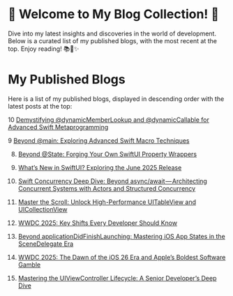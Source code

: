 # 🌟 Welcome to My Blog Collection! 🌟

Dive into my latest insights and discoveries in the world of development. Below is a curated list of my published blogs, with the most recent at the top. Enjoy reading! 📚✨

# My Published Blogs

Here is a list of my published blogs, displayed in descending order with the latest posts at the top:

10 [Demystifying @dynamicMemberLookup and @dynamicCallable for Advanced Swift Metaprogramming](https://medium.com/@dhrumilraval212/demystifying-dynamicmemberlookup-and-dynamiccallable-for-advanced-swift-metaprogramming-8e4f827ef680)

9 [Beyond @main: Exploring Advanced Swift Macro Techniques](https://medium.com/@dhrumilraval212/beyond-main-exploring-advanced-swift-macro-techniques-633f5bd5fb63)
    
8. [Beyond @State: Forging Your Own SwiftUI Property Wrappers](https://medium.com/@dhrumilraval212/beyond-state-forging-your-own-swiftui-property-wrappers-ac3fda744ab1)

7. [What’s New in SwiftUI? Exploring the June 2025 Release](https://medium.com/@dhrumilraval212/whats-new-in-swiftui-exploring-the-june-2025-release-056189890fe5)

6. [Swift Concurrency Deep Dive: Beyond async/await — Architecting Concurrent Systems with Actors and Structured Concurrency](https://medium.com/@dhrumilraval212/swift-concurrency-deep-dive-beyond-async-await-architecting-concurrent-systems-with-actors-and-0bc46f0bbb74)

5. [Master the Scroll: Unlock High-Performance UITableView and UICollectionView](https://medium.com/@dhrumilraval212/master-the-scroll-unlock-high-performance-uitableview-and-uicollectionview-cb82024ae18e)

4. [WWDC 2025: Key Shifts Every Developer Should Know](https://medium.com/@dhrumilraval212/wwdc-2025-key-shifts-every-developer-should-know-3ab7ec624639)

3. [Beyond applicationDidFinishLaunching: Mastering iOS App States in the SceneDelegate Era](https://medium.com/@dhrumilraval212/beyond-applicationdidfinishlaunching-mastering-ios-app-states-in-the-scenedelegate-era-7d01c5afdec5)

2. [WWDC 2025: The Dawn of the iOS 26 Era and Apple’s Boldest Software Gamble](https://medium.com/@dhrumilraval212/wwdc-2025-the-dawn-of-the-ios-26-era-and-apples-boldest-software-gamble-5a82d2a21215)

1. [Mastering the UIViewController Lifecycle: A Senior Developer’s Deep Dive](https://medium.com/@dhrumilraval212/mastering-the-uiviewcontroller-lifecycle-a-senior-developers-deep-dive-4cc8082cd3d6)

